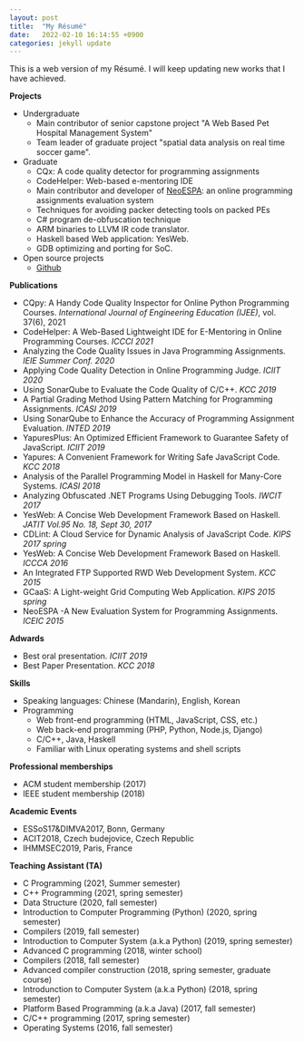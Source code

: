 ```yaml
---
layout: post
title:  "My Résumé"
date:   2022-02-10 16:14:55 +0900
categories: jekyll update
---
```

This is a web version of my Résumé. I will keep updating new works that I have achieved.

**Projects**
- Undergraduate
    - Main contributor of senior capstone project "A Web Based Pet Hospital Management System"
    - Team leader of graduate project "spatial data analysis on real time soccer game".
- Graduate
    - CQx: A code quality detector for programming assignments
    - CodeHelper: Web-based e-mentoring IDE
    - Main contributor and developer of [NeoESPA](http://neoespa.pusan.ac.kr): an online programming assignments evaluation system
    - Techniques for avoiding packer detecting tools on packed PEs
    - C# program de-obfuscation technique
    - ARM binaries to LLVM IR code translator.
    - Haskell based Web application: YesWeb.
    - GDB optimizing and porting for SoC.
- Open source projects
    - [Github](https://github.com/awesome-liuxiao)


**Publications**
- CQpy: A Handy Code Quality Inspector for Online Python Programming Courses. _International Journal of Engineering Education (IJEE)_, vol. 37(6), 2021
- CodeHelper: A Web-Based Lightweight IDE for E-Mentoring in Online Programming Courses. _ICCCI 2021_
- Analyzing the Code Quality Issues in Java Programming Assignments. _IEIE Summer Conf. 2020_
- Applying Code Quality Detection in Online Programming Judge. _ICIIT 2020_
- Using SonarQube to Evaluate the Code Quality of C/C++. _KCC 2019_
- A Partial Grading Method Using Pattern Matching for Programming Assignments. _ICASI 2019_
- Using SonarQube to Enhance the Accuracy of Programming Assignment Evaluation. _INTED 2019_
- YapuresPlus: An Optimized Efficient Framework to Guarantee Safety of JavaScript. _ICIIT 2019_
- Yapures: A Convenient Framework for Writing Safe JavaScript Code. _KCC 2018_
- Analysis of the Parallel Programming Model in Haskell for Many-Core Systems. _ICASI 2018_
- Analyzing Obfuscated .NET Programs Using Debugging Tools. _IWCIT 2017_
- YesWeb: A Concise Web Development Framework Based on Haskell. _JATIT Vol.95 No. 18, Sept 30, 2017_
- CDLint: A Cloud Service for Dynamic Analysis of JavaScript Code. _KIPS 2017 spring_
- YesWeb: A Concise Web Development Framework Based on Haskell. _ICCCA 2016_
- An Integrated FTP Supported RWD Web Development System. _KCC 2015_
- GCaaS: A Light-weight Grid Computing Web Application. _KIPS 2015 spring_
- NeoESPA -A New Evaluation System for Programming Assignments. _ICEIC 2015_

**Adwards**
- Best oral presentation. _ICIIT 2019_
- Best Paper Presentation. _KCC 2018_

**Skills**
- Speaking languages: Chinese (Mandarin), English, Korean
- Programming
    - Web front-end programming (HTML, JavaScript, CSS, etc.)
    - Web back-end programming (PHP, Python, Node.js, Django)
    - C/C++, Java, Haskell
    - Familiar with Linux operating systems and shell scripts

**Professional memberships**
- ACM student membership (2017)
- IEEE student membership (2018)

**Academic Events**
- ESSoS17&DIMVA2017, Bonn, Germany
- ACIT2018, Czech budejovice, Czech Republic
- IHMMSEC2019, Paris, France

**Teaching Assistant (TA)**
- C Programming (2021, Summer semester)
- C++ Programming (2021, spring semester)
- Data Structure (2020, fall semester)
- Introduction to Computer Programming (Python) (2020, spring semester)
- Compilers (2019, fall semester)
- Introduction to Computer System (a.k.a Python) (2019, spring semester)
- Advanced C programming (2018, winter school)
- Compilers (2018, fall semester)
- Advanced compiler construction (2018, spring semester, graduate course)
- Introdunction to Computer System (a.k.a Python) (2018, spring semester)
- Platform Based Programming (a.k.a Java) (2017, fall semester)
- C/C++ programming (2017, spring semester)
- Operating Systems (2016, fall semester)